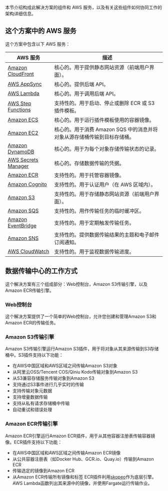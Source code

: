 本节介绍构成此解决方案的组件和 AWS 服务，以及有关这些组件如何协同工作的架构详细信息。

## 这个方案中的 AWS 服务

这个方案中包含以下 AWS 服务：

| AWS 服务 | 描述 |
| --- | --- |
| [Amazon CloudFront](https://aws.amazon.com/cloudfront/) | 核心的。用于提供静态网站资源（前端用户界面）。 |
| [AWS AppSync](https://aws.amazon.com/appsync/) | 核心的。提供后端 API。 |
| [AWS Lambda](https://aws.amazon.com/lambda/) | 核心的。用于调用后端 API。 |
| [AWS Step Functions](https://aws.amazon.com/step-functions/) | 支持性的。用于启动、停止或删除 ECR 或 S3 插件模板。 |
| [Amazon ECS](https://aws.amazon.com/cn/ecs/) | 核心的。用于运行插件模板使用的容器镜像。 |
| [Amazon EC2](https://aws.amazon.com/ec2/) | 核心的。用于消费 Amazon SQS 中的消息并将对象从源存储桶传输到目标存储桶。 |
| [Amazon DynamoDB](https://aws.amazon.com/dynamodb/) | 核心的。用于为每个对象存储传输状态的记录。 |
| [AWS Secrets Manager](https://aws.amazon.com/secrets-manager/) | 核心的。存储数据传输的凭据。 |
| [Amazon ECR](https://aws.amazon.com/ecr/) | 支持性的。用于托管容器镜像。 |
| [Amazon Cognito](https://aws.amazon.com/cognito/) | 支持性的。用于认证用户（在 AWS 区域内）。 |
| [Amazon S3](https://aws.amazon.com/s3/) | 支持性的。用于存储静态网站资源（前端用户界面）。 |
| [Amazon SQS](https://aws.amazon.com/sqs/) | 支持性的。用作传输任务的临时缓冲区。 |
| [Amazon EventBridge](https://aws.amazon.com/eventbridge/) | 支持性的。用于定期触发传输任务。 |
| [Amazon SNS](https://aws.amazon.com/sns/) | 支持性的。提供数据传输结果的主题和电子邮件订阅通知。 |
| [AWS CloudWatch](https://aws.amazon.com/cloudwatch/) | 支持性的。用于监视数据传输进度。 |

## **数据传输中心的工作方式**

这个解决方案有三个组成部分：Web控制台，Amazon S3传输引擎，以及Amazon ECR传输引擎。

### **Web控制台**

这个解决方案提供了一个简单的Web控制台，允许您创建和管理Amazon S3和Amazon ECR的传输任务。

### **Amazon S3传输引擎**

Amazon S3传输引擎运行Amazon S3插件，用于将对象从其来源传输到S3存储桶中。S3插件支持以下功能：

- 在AWS中国区域和AWS区域之间传输Amazon S3对象
- 从阿里云OSS/Tencent COS/Qiniu Kodo传输对象到Amazon S3
- 从S3兼容存储服务传输对象到Amazon S3
- 支持通过S3事件进行几乎实时的传输
- 支持传输对象元数据
- 支持增量数据传输
- 支持从私有请求存储桶中传输
- 自动重试和错误处理

### **Amazon ECR传输引擎**

Amazon ECR引擎运行Amazon ECR插件，用于从其他容器注册表传输容器镜像。ECR插件支持以下功能：

- 在AWS中国区域和AWS区域之间传输Amazon ECR镜像
- 从公共容器注册表（如Docker Hub、GCR.io、Quay.io）传输到Amazon ECR
- 传输选定的镜像到Amazon ECR
- 从Amazon ECR传输所有镜像和标签
ECR插件利用[skopeo][skopeo]作为底层引擎。AWS Lambda函数列出其来源中的镜像，并使用Fargate运行传输作业。

[skopeo]: https://github.com/containers/skopeo
